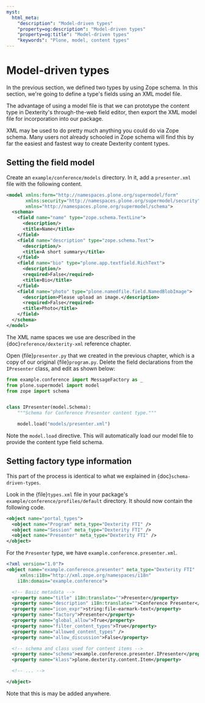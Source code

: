 ```yaml
---
myst:
  html_meta:
    "description": "Model-driven types"
    "property=og:description": "Model-driven types"
    "property=og:title": "Model-driven types"
    "keywords": "Plone, model, content types"
---
```


# Model-driven types

In the previous section, we defined two types by using Zope schema.
In this section, we're going to define a type's fields using an XML model file.

The advantage of using a model file is that we can prototype the content type in Dexterity's through-the-web field editor, then export the XML model file for incorporation into our package.

XML may be used to do pretty much anything you could do via Zope schema.
Many users not already schooled in Zope schema will find this by far the easiest and fastest way to create Dexterity content types.


## Setting the field model

Create an `example/conference/models` directory.
In it, add a `presenter.xml` file with the following content.

```xml
<model xmlns:form="http://namespaces.plone.org/supermodel/form"
       xmlns:security="http://namespaces.plone.org/supermodel/security"
       xmlns="http://namespaces.plone.org/supermodel/schema">
  <schema>
    <field name="name" type="zope.schema.TextLine">
      <description/>
      <title>Name</title>
    </field>
    <field name="description" type="zope.schema.Text">
      <description/>
      <title>A short summary</title>
    </field>
    <field name="bio" type="plone.app.textfield.RichText">
      <description/>
      <required>False</required>
      <title>Bio</title>
    </field>
    <field name="photo" type="plone.namedfile.field.NamedBlobImage">
      <description>Please upload an image.</description>
      <required>False</required>
      <title>Photo</title>
    </field>
  </schema>
</model>
```

The XML name spaces we use are described in the {doc}`reference/dexterity-xml` reference chapter.

Open {file}`presenter.py` that we created in the previous chapter, which is a copy of our original {file}`program.py`.
Delete the field declarations from the `IPresenter` class, and edit as shown below:

```python
from example.conference import MessageFactory as _
from plone.supermodel import model
from zope import schema


class IPresenter(model.Schema):
    """Schema for Conference Presenter content type."""

    model.load("models/presenter.xml")
```

Note the `model.load` directive.
This will automatically load our model file to provide the content type field schema.


## Setting factory type information

This part of the process is identical to what we explained in {doc}`schema-driven-types`.

Look in the {file}`types.xml` file in your package's `example/conference/profiles/default` directory.
It should now contain the following code.

```xml
<object name="portal_types">
  <object name="Program" meta_type="Dexterity FTI" />
  <object name="Session" meta_type="Dexterity FTI" />
  <object name="Presenter" meta_type="Dexterity FTI" />
</object>
```

For the `Presenter` type, we have `example.conference.presenter.xml`.

```xml
<?xml version="1.0"?>
<object name="example.conference.presenter" meta_type="Dexterity FTI"
     xmlns:i18n="http://xml.zope.org/namespaces/i18n"
    i18n:domain="example.conference">

  <!-- Basic metadata -->
  <property name="title" i18n:translate="">Presenter</property>
  <property name="description" i18n:translate="">Conference Presenter</property>
  <property name="icon_expr">string:file-earmark-text</property>
  <property name="factory">Presenter</property>
  <property name="global_allow">True</property>
  <property name="filter_content_types">True</property>
  <property name="allowed_content_types" />
  <property name="allow_discussion">False</property>

  <!-- schema and class used for content items -->
  <property name="schema">example.conference.presenter.IPresenter</property>
  <property name="klass">plone.dexterity.content.Item</property>

  <!-- ... -->

</object>
```

Note that this is may be added anywhere.
